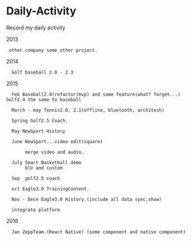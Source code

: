 # Daily-Activity
Record my daily activity  

2013 
   
     other company some other project.
     
2014 
	
	  Golf baseball 2.0 - 2.3

2015 
	  
	  Feb Baseball2.4(refactor(mvp) and some feature(what? forget...) Golf2.4 the same to baseball

	  March - may Tennis2.0, 2.1(offline, bluetooth, architech)
	  
	  Spring Golf2.5 Coach.
	  
	  May NewSport History
	  
	  June NewSport...video edit(square)
	  
	       merge video and audio.
	  
	  July Smart Basketball demo
	       ble and custom
	  
	  Sep  golf2.5 coach
	  
	  oct Eagle3.0 TrainingContent.
	  
	  Nov - Dece Eagle3.0 History.(include all data sync,show)
	  
	  integrate platform

2016	  

	  Jan ZeppTeam.(React Native) (some component and native component)
	  


